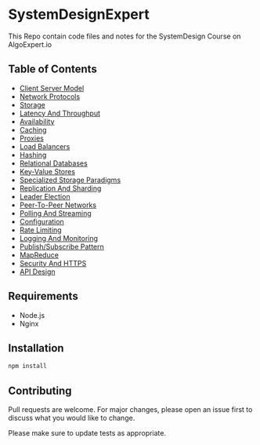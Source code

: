 # SystemDesignExpert
 This Repo contain code files and notes for the SystemDesign Course on AlgoExpert.io 

## Table of Contents

* [Client Server Model]()
* [Network Protocols](SystemDesignExpert/notes/Protocols.jpeg)
* [Storage]()
* [Latency And Throughput]()
* [Availability]()
* [Caching]()
* [Proxies]()
* [Load Balancers]()
* [Hashing]()
* [Relational Databases]()
* [Key-Value Stores]()
* [Specialized Storage Paradigms]()
* [Replication And Sharding]()
* [Leader Election]()
* [Peer-To-Peer Networks]()
* [Polling And Streaming]()
* [Configuration]()
* [Rate Limiting]()
* [Logging And Monitoring]()
* [Publish/Subscribe Pattern]()
* [MapReduce]()
* [Security And HTTPS]()
* [API Design]()

## Requirements

* Node.js
* Nginx

## Installation

```bash
npm install
``` 
## Contributing

Pull requests are welcome. For major changes, please open an issue first to discuss what you would like to change.

Please make sure to update tests as appropriate.


